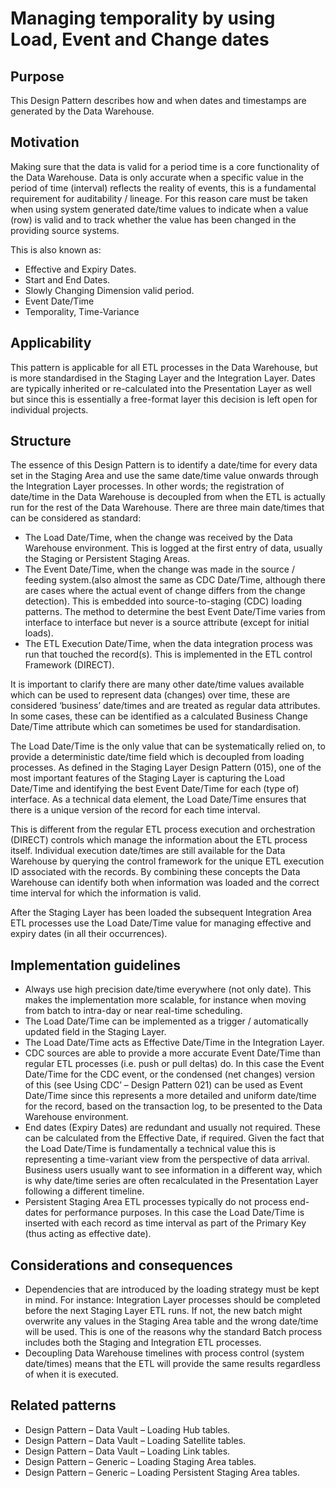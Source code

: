 ﻿# Managing temporality by using Load, Event and Change dates

## Purpose

This Design Pattern describes how and when dates and timestamps are generated by the Data Warehouse.

## Motivation

Making sure that the data is valid for a period time is a core functionality of the Data Warehouse. Data is only accurate when a specific value in the period of time (interval) reflects the reality of events, this is a fundamental requirement for auditability / lineage. For this reason care must be taken when using system generated date/time values to indicate when a value (row) is valid and to track whether the value has been changed in the providing source systems.

This is also known as:

* Effective and Expiry Dates.
* Start and End Dates.
* Slowly Changing Dimension valid period.
* Event Date/Time
* Temporality, Time-Variance

## Applicability

This pattern is applicable for all ETL processes in the Data Warehouse, but is more standardised in the Staging Layer and the Integration Layer. Dates are typically inherited or re-calculated into the Presentation Layer as well but since this is essentially a free-format layer this decision is left open for individual projects.

## Structure

The essence of this Design Pattern is to identify a date/time for every data set in the Staging Area and use the same date/time value onwards through the Integration Layer processes. In other words; the registration of date/time in the Data Warehouse is decoupled from when the ETL is actually run for the rest of the Data Warehouse. There are three main date/times that can be considered as standard:

* The Load Date/Time, when the change was received by the Data Warehouse environment. This is logged at the first entry of data, usually the Staging or Persistent Staging Areas.
* The Event Date/Time, when the change was made in the source / feeding system.(also almost the same as CDC Date/Time, although there are cases where the actual event of change differs from the change detection). This is embedded into source-to-staging (CDC) loading patterns. The method to determine the best Event Date/Time varies from interface to interface but never is a source attribute (except for initial loads).
* The ETL Execution Date/Time, when the data integration process was run that touched the record(s). This is implemented in the ETL control Framework (DIRECT).

It is important to clarify there are many other date/time values available which can be used to represent data (changes) over time, these are considered ‘business’ date/times and are treated as regular data attributes. In some cases, these can be identified as a calculated Business Change Date/Time attribute which can sometimes be used for standardisation.

The Load Date/Time is the only value that can be systematically relied on, to provide a deterministic date/time field which is decoupled from loading processes.
As defined in the Staging Layer Design Pattern (015), one of the most important features of the Staging Layer is capturing the Load Date/Time and identifying the best Event Date/Time for each (type of) interface. As a technical data element, the Load Date/Time ensures that there is a unique version of the record for each time interval.

This is different from the regular ETL process execution and orchestration (DIRECT) controls which manage the information about the ETL process itself. Individual execution date/times are still available for the Data Warehouse by querying the control framework for the unique ETL execution ID associated with the records.  By combining these concepts the Data Warehouse can identify both when information was loaded and the correct time interval for which the information is valid.

After the Staging Layer has been loaded the subsequent Integration Area ETL processes use the Load Date/Time value for managing effective and expiry dates (in all their occurrences).

## Implementation guidelines

* Always use high precision date/time everywhere (not only date). This makes the implementation more scalable, for instance when moving from batch to intra-day or near real-time scheduling.
* The Load Date/Time can be implemented as a trigger / automatically updated field in the Staging Layer.
* The Load Date/Time acts as Effective Date/Time in the Integration Layer.
* CDC sources are able to provide a more accurate Event Date/Time than regular ETL processes (i.e. push or pull deltas) do. In this case the Event Date/Time for the CDC event, or the condensed (net changes) version of this (see Using CDC’ – Design Pattern 021) can be used as Event Date/Time since this represents a more detailed and uniform date/time for the record, based on the transaction log, to be presented to the Data Warehouse environment.
* End dates (Expiry Dates) are redundant and usually not required. These can be calculated from the Effective Date, if required. Given the fact that the Load Date/Time is fundamentally a technical value this is representing a time-variant view from the perspective of data arrival. Business users usually want to see information in a different way, which is why date/time series are often recalculated in the Presentation Layer following a different timeline.
* Persistent Staging Area ETL processes typically do not process end-dates for performance purposes. In this case the Load Date/Time is inserted with each record as time interval as part of the Primary Key (thus acting as effective date).

## Considerations and consequences

* Dependencies that are introduced by the loading strategy must be kept in mind. For instance: Integration Layer processes should be completed before the next Staging Layer ETL runs. If not, the new batch might overwrite any values in the Staging Area table and the wrong date/time will be used. This is one of the reasons why the standard Batch process includes both the Staging and Integration ETL processes.
* Decoupling Data Warehouse timelines with process control (system date/times) means that the ETL will provide the same results regardless of when it is executed.

## Related patterns

* Design Pattern – Data Vault – Loading Hub tables.
* Design Pattern – Data Vault – Loading Satellite tables.
* Design Pattern – Data Vault – Loading Link tables.
* Design Pattern – Generic – Loading Staging Area tables.
* Design Pattern – Generic – Loading Persistent Staging Area tables.
